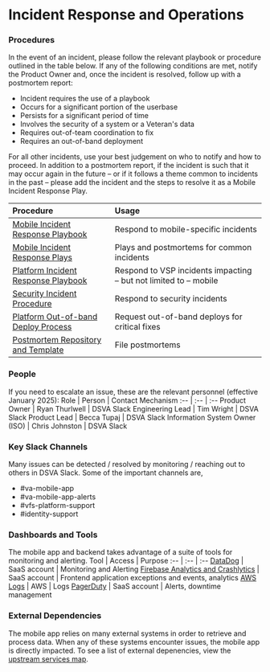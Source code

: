 # Incident Response and Operations

### Procedures
In the event of an incident, please follow the relevant playbook or procedure outlined in the table below. If any of the following conditions are met, notify the Product Owner and, once the incident is resolved, follow up with a postmortem report: 

* Incident requires the use of a playbook
* Occurs for a significant portion of the userbase
* Persists for a significant period of time
* Involves the security of a system or a Veteran's data
* Requires out-of-team coordination to fix
* Requires an out-of-band deployment

For all other incidents, use your best judgement on who to notify and how to proceed. In addition to a postmortem report, if the incident is such that it may occur again in the future – or if it follows a theme common to incidents in the past – please add the incident and the steps to resolve it as a Mobile Incident Response Play.

Procedure | Usage
:-- | :--
[Mobile Incident Response Playbook](https://github.com/department-of-veterans-affairs/va.gov-team/blob/master/products/va-mobile-app/operations/Mobile%20Incident%20Response%20Playbook.md) | Respond to mobile-specific incidents
[Mobile Incident Response Plays](https://github.com/department-of-veterans-affairs/va.gov-team/blob/master/products/va-mobile-app/operations/Mobile%20Plays%20and%20Postmortems.md) | Plays and postmortems for common incidents
[Platform Incident Response Playbook](https://github.com/department-of-veterans-affairs/devops/blob/master/docs/Incident%20Response%20Playbook.md) | Respond to VSP incidents impacting – but not limited to – mobile
[Security Incident Procedure](https://github.com/department-of-veterans-affairs/va.gov-team-sensitive/blob/master/OnCall/Emergency%20Operating%20Procedures.md#SecurityIncident) | Respond to security incidents
[Platform Out-of-band Deploy Process](https://depo-platform-documentation.scrollhelp.site/developer-docs/deployment-policies#DeploymentPolicies-Requestingout-of-banddeploys) | Request out-of-band deploys for critical fixes
[Postmortem Repository and Template](https://github.com/department-of-veterans-affairs/va.gov-team-sensitive/tree/master/Postmortems) | File postmortems


### People
If you need to escalate an issue, these are the relevant personnel (effective January 2025):
Role | Person | Contact Mechanism 
:-- | :-- | :--
Product Owner | Ryan Thurlwell | DSVA Slack
Engineering Lead | Tim Wright | DSVA Slack
Product Lead | Becca Tupaj | DSVA Slack
Information System Owner (ISO) | Chris Johnston | DSVA Slack

### Key Slack Channels

Many issues can be detected / resolved by monitoring / reaching out to others in DSVA Slack. Some of the important channels are,
* #va-mobile-app
* #va-mobile-app-alerts
* #vfs-platform-support
* #identity-support

### Dashboards and Tools
The mobile app and backend takes advantage of a suite of tools for monitoring and alerting.
Tool | Access | Purpose
:-- | :-- | :--
[DataDog](https://app.datadoghq.com/dashboard/9nz-cn7-ws6/mobile-api-dashboard?from_ts=1640615800322&to_ts=1643294200322&live=true) | SaaS account | Monitoring and Alerting
[Firebase Analytics and Crashlytics](https://console.firebase.google.com/project/va-mobile/overview) | SaaS account | Frontend application exceptions and events, analytics
[AWS Logs](https://console.amazonaws-us-gov.com/cloudwatch/home?region=us-gov-west-1#logsV2:log-groups/log-group/dsva-vagov-staging$252Fsrv$252Fvets-api$252Fsrc$252Flog$252Fvets-api-server.log) | AWS | Logs
[PagerDuty](https://ecc.pagerduty.com/incidents) | SaaS account | Alerts, downtime management


### External Dependencies
The mobile app relies on many external systems in order to retrieve and process data. When any of these systems encounter issues, the mobile app is directly impacted. To see a list of external depenencies, view the [upstream services map](https://department-of-veterans-affairs.github.io/va-mobile-app/development/BackEnd/Architecture/Services).
